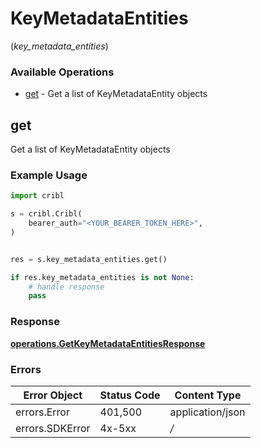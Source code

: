 # KeyMetadataEntities
(*key_metadata_entities*)

### Available Operations

* [get](#get) - Get a list of KeyMetadataEntity objects

## get

Get a list of KeyMetadataEntity objects

### Example Usage

```python
import cribl

s = cribl.Cribl(
    bearer_auth="<YOUR_BEARER_TOKEN_HERE>",
)


res = s.key_metadata_entities.get()

if res.key_metadata_entities is not None:
    # handle response
    pass
```


### Response

**[operations.GetKeyMetadataEntitiesResponse](../../models/operations/getkeymetadataentitiesresponse.md)**
### Errors

| Error Object     | Status Code      | Content Type     |
| ---------------- | ---------------- | ---------------- |
| errors.Error     | 401,500          | application/json |
| errors.SDKError  | 4x-5xx           | */*              |
